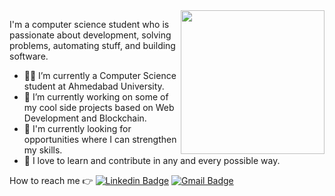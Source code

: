 <img align='right' src="https://media.giphy.com/media/M9gbBd9nbDrOTu1Mqx/giphy.gif" width="230">


I'm a computer science student who is passionate about development, solving problems, automating stuff, and building software.
 
- 👨‍🎓 I’m currently a Computer Science student at Ahmedabad University.
- 🔭 I’m currently working on some of my cool side projects based on Web Development and Blockchain.
- 🌱 I'm currently looking for opportunities where I can strengthen my skills.
- 👯 I love to learn and contribute in any and every possible way.




How to reach me :point_right: [![Linkedin Badge](https://img.shields.io/badge/-Linkedin-4169E1?style=flat-square&logo=Linkedin&logoColor=white&&link=https://www.linkedin.com/in/dhaval-chaudhary-759743230/)](https://www.linkedin.com/in/vividha-rawat-761905143/)
[![Gmail Badge](https://img.shields.io/badge/-Gmail-c14438?style=flat-square&logo=Gmail&logoColor=white&link=mailto:dhavalchaudhary364@gmail.com)](mailto:dhavalchaudhary364@gmail.com)

